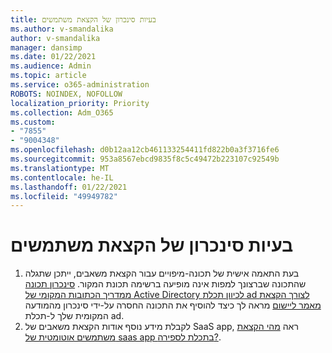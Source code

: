 ```yaml
---
title: בעיות סינכרון של הקצאת משתמשים
ms.author: v-smandalika
author: v-smandalika
manager: dansimp
ms.date: 01/22/2021
ms.audience: Admin
ms.topic: article
ms.service: o365-administration
ROBOTS: NOINDEX, NOFOLLOW
localization_priority: Priority
ms.collection: Adm_O365
ms.custom:
- "7855"
- "9004348"
ms.openlocfilehash: d0b12aa12cb461133254411fd822b0a3f3716fe6
ms.sourcegitcommit: 953a8567ebcd9835f8c5c49472b223107c92549b
ms.translationtype: MT
ms.contentlocale: he-IL
ms.lasthandoff: 01/22/2021
ms.locfileid: "49949782"
---
```

# <a name="user-provisioning-sync-issues"></a>בעיות סינכרון של הקצאת משתמשים

1. בעת התאמה אישית של תכונה-מיפויים עבור הקצאת משאבים, ייתכן שתגלה שהתכונה שברצונך למפות אינה מופיעה ברשימה תכונת המקור. [סינכרון תכונה ממדריך הכתובות המקומי של Active Directory לכיוון תכלת ad לצורך הקצאת מאמר ליישום](https://docs.microsoft.com/azure/active-directory/app-provisioning/user-provisioning-sync-attributes-for-mapping) מראה לך כיצד להוסיף את התכונה החסרה על-ידי סינכרון מהמודעה המקומית שלך ל-תכלת ad.
2. לקבלת מידע נוסף אודות הקצאת משאבים של SaaS app, ראה [מהי הקצאת משתמשים אוטומטית של saas app בתכלת לספירה?](https://docs.microsoft.com/azure/active-directory/app-provisioning/user-provisioning).